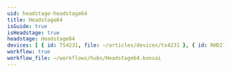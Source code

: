 ```yaml
---
uid: headstage-headstage64
title: Headstage64
isGuide: true
isHeadstage: true
headstage: Headstage64
devices: [ { id: TS4231, file: ~/articles/devices/ts4231 }, { id: RHD2164, file: ~/articles/devices/rhd2164 }, { id: BNO055, file: ~/articles/devices/bno055 } ]
workflow: true
workflow_file: ~/workflows/hubs/Headstage64.bonsai
---
```

